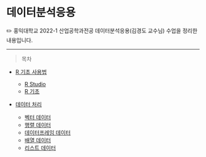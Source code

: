 # 데이터분석응용

<aside>
✏️ 홍익대학교 2022-1 산업공학과전공 데이터분석응용(김경도 교수님) 수업을 정리한 내용입니다.
</aside>

---

> 목차
> 
- [R 기초 사용법](https://github.com/oduodg/TIL/blob/main/R/Application-of-Data-Analysis01.md#r-%EA%B8%B0%EC%B4%88-%EC%82%AC%EC%9A%A9%EB%B2%95)
  - [R Studio](https://github.com/oduodg/TIL/blob/main/R/Application-of-Data-Analysis01.md#r-studio)
  - [R 기초](https://github.com/oduodg/TIL/blob/main/R/Application-of-Data-Analysis01.md#r-%EA%B8%B0%EC%B4%88)
    
- [데이터 처리](https://github.com/oduodg/TIL/blob/main/R/Application-of-Data-Analysis02.md#%EB%8D%B0%EC%9D%B4%ED%84%B0-%EC%B2%98%EB%A6%AC)
  - [벡터 데이터](https://github.com/oduodg/TIL/blob/main/R/Application-of-Data-Analysis02.md#%EB%B2%A1%ED%84%B0-%EB%8D%B0%EC%9D%B4%ED%84%B0)
  - [행렬 데이터](https://github.com/oduodg/TIL/blob/main/R/Application-of-Data-Analysis02.md#%ED%96%89%EB%A0%AC-%EB%8D%B0%EC%9D%B4%ED%84%B0)
  - [데이터프레임 데이터](https://github.com/oduodg/TIL/blob/main/R/Application-of-Data-Analysis02.md#%EB%8D%B0%EC%9D%B4%ED%84%B0%ED%94%84%EB%A0%88%EC%9E%84-%EB%8D%B0%EC%9D%B4%ED%84%B0)
  - [배열 데이터](https://github.com/oduodg/TIL/blob/main/R/Application-of-Data-Analysis02.md#%EB%B0%B0%EC%97%B4-%EB%8D%B0%EC%9D%B4%ED%84%B0)
  - [리스트 데이터](https://github.com/oduodg/TIL/blob/main/R/Application-of-Data-Analysis02.md#%EB%A6%AC%EC%8A%A4%ED%8A%B8-%EB%8D%B0%EC%9D%B4%ED%84%B0)